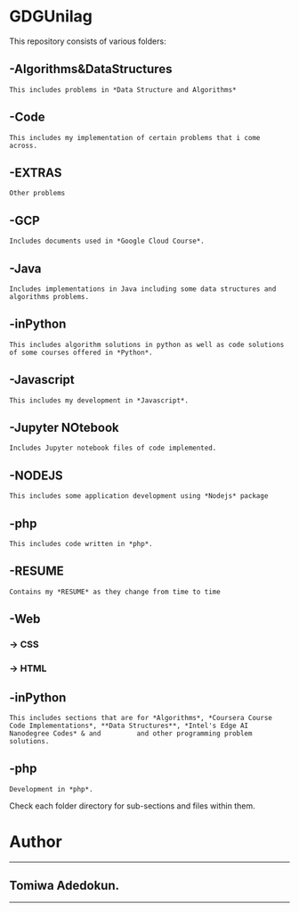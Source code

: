 # GDGUnilag
This repository consists of various folders:

## -Algorithms&DataStructures
	This includes problems in *Data Structure and Algorithms*

## -Code
	This includes my implementation of certain problems that i come across.

## -EXTRAS
	Other problems

## -GCP
	Includes documents used in *Google Cloud Course*.

## -Java
	Includes implementations in Java including some data structures and algorithms problems.

##  -inPython
	This includes algorithm solutions in python as well as code solutions of some courses offered in *Python*.

## -Javascript
	This includes my development in *Javascript*.

## -Jupyter NOtebook
	Includes Jupyter notebook files of code implemented.

## -NODEJS
	This includes some application development using *Nodejs* package

##	-php
	This includes code written in *php*.

## -RESUME
	Contains my *RESUME* as they change from time to time

## -Web
### -> CSS
### -> HTML

## -inPython
	This includes sections that are for *Algorithms*, *Coursera Course Code Implementations*, **Data Structures**, *Intel's Edge AI Nanodegree Codes* & and 		and other programming problem solutions.

## -php
	Development in *php*.



Check each folder directory for sub-sections and files within them.




# Author
---------------
## Tomiwa Adedokun.
---------------
